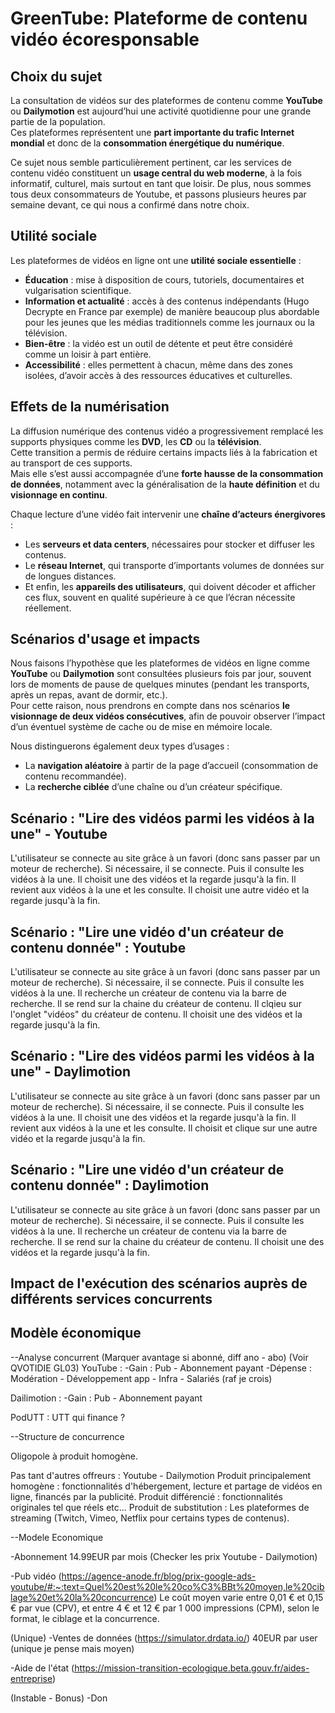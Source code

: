 # GreenTube: Plateforme de contenu vidéo écoresponsable

## Choix du sujet

La consultation de vidéos sur des plateformes de contenu comme **YouTube** ou **Dailymotion** est aujourd’hui une activité quotidienne pour une grande partie de la population.  
Ces plateformes représentent une **part importante du trafic Internet mondial** et donc de la **consommation énergétique du numérique**.

Ce sujet nous semble particulièrement pertinent, car les services de contenu vidéo constituent un **usage central du web moderne**, à la fois informatif, culturel, mais surtout en tant que loisir. De plus, nous sommes tous deux consommateurs de Youtube, et passons plusieurs heures par semaine devant, ce qui nous a confirmé dans notre choix.


## Utilité sociale

Les plateformes de vidéos en ligne ont une **utilité sociale essentielle** :  
- **Éducation** : mise à disposition de cours, tutoriels, documentaires et vulgarisation scientifique.  
- **Information et actualité** : accès à des contenus indépendants (Hugo Decrypte en France par exemple) de manière beaucoup plus abordable pour les jeunes que les médias traditionnels comme les journaux ou la télévision.  
- **Bien-être** : la vidéo est un outil de détente et peut être considéré comme un loisir à part entière.
- **Accessibilité** : elles permettent à chacun, même dans des zones isolées, d’avoir accès à des ressources éducatives et culturelles.


## Effets de la numérisation

La diffusion numérique des contenus vidéo a progressivement remplacé les supports physiques comme les **DVD**, les **CD** ou la **télévision**.  
Cette transition a permis de réduire certains impacts liés à la fabrication et au transport de ces supports.  
Mais elle s’est aussi accompagnée d’une **forte hausse de la consommation de données**, notamment avec la généralisation de la **haute définition** et du **visionnage en continu**.

Chaque lecture d’une vidéo fait intervenir une **chaîne d’acteurs énergivores** :  
- Les **serveurs et data centers**, nécessaires pour stocker et diffuser les contenus.  
- Le **réseau Internet**, qui transporte d’importants volumes de données sur de longues distances.  
- Et enfin, les **appareils des utilisateurs**, qui doivent décoder et afficher ces flux, souvent en qualité supérieure à ce que l’écran nécessite réellement.  


## Scénarios d'usage et impacts

Nous faisons l’hypothèse que les plateformes de vidéos en ligne comme **YouTube** ou **Dailymotion** sont consultées plusieurs fois par jour, souvent lors de moments de pause de quelques minutes (pendant les transports, après un repas, avant de dormir, etc.).  
Pour cette raison, nous prendrons en compte dans nos scénarios **le visionnage de deux vidéos consécutives**, afin de pouvoir observer l’impact d’un éventuel système de cache ou de mise en mémoire locale.

Nous distinguerons également deux types d’usages :  
- La **navigation aléatoire** à partir de la page d’accueil (consommation de contenu recommandée).  
- La **recherche ciblée** d’une chaîne ou d’un créateur spécifique.


## Scénario : "Lire des vidéos parmi les vidéos à la une" - Youtube

L'utilisateur se connecte au site grâce à un favori (donc sans passer par un moteur de recherche). Si nécessaire, il se connecte. Puis il consulte les vidéos à la une.
Il choisit une des vidéos et la regarde jusqu'à la fin.
Il revient aux vidéos à la une et les consulte.
Il choisit une autre vidéo et la regarde jusqu'à la fin.


## Scénario : "Lire une vidéo d'un créateur de contenu donnée" : Youtube

L'utilisateur se connecte au site grâce à un favori (donc sans passer par un moteur de recherche). Si nécessaire, il se connecte. Puis il consulte les vidéos à la une.
Il recherche un créateur de contenu via la barre de recherche.
Il se rend sur la chaine du créateur de contenu.
Il clqieu sur l'onglet "vidéos" du créateur de contenu.
Il choisit une des vidéos et la regarde jusqu'à la fin.

## Scénario : "Lire des vidéos parmi les vidéos à la une" - Daylimotion

L'utilisateur se connecte au site grâce à un favori (donc sans passer par un moteur de recherche). Si nécessaire, il se connecte. Puis il consulte les vidéos à la une.
Il choisit une des vidéos et la regarde jusqu'à la fin.
Il revient aux vidéos à la une et les consulte.
Il choisit et clique sur une autre vidéo et la regarde jusqu'à la fin.

## Scénario : "Lire une vidéo d'un créateur de contenu donnée" : Daylimotion

L'utilisateur se connecte au site grâce à un favori (donc sans passer par un moteur de recherche). Si nécessaire, il se connecte. Puis il consulte les vidéos à la une.
Il recherche un créateur de contenu via la barre de recherche.
Il se rend sur la chaine du créateur de contenu.
Il choisit une des vidéos et la regarde jusqu'à la fin.

## Impact de l'exécution des scénarios auprès de différents services concurrents

## Modèle économique

--Analyse concurrent
(Marquer avantage si abonné, diff ano - abo)
(Voir QVOTIDIE GL03)
YouTube : 
	-Gain : Pub - Abonnement payant
	-Dépense : Modération - Développement app - Infra - Salariés (raf je crois)

Dailimotion :
	-Gain : Pub - Abonnement payant

PodUTT :
  UTT qui finance ?

--Structure de concurrence

Oligopole à produit homogène.

Pas tant d'autres offreurs : Youtube - Dailymotion 
Produit principalement homogène : fonctionnalités d'hébergement, lecture et partage de vidéos en ligne, financés par la publicité.
Produit différencié : fonctionnalités originales tel que réels etc...
Produit de substitution : Les plateformes de streaming (Twitch, Vimeo, Netflix pour certains types de contenus).

--Modele Economique

-Abonnement 14.99EUR par mois (Checker les prix Youtube - Dailymotion) 

-Pub vidéo (https://agence-anode.fr/blog/prix-google-ads-youtube/#:~:text=Quel%20est%20le%20co%C3%BBt%20moyen,le%20ciblage%20et%20la%20concurrence)
  Le coût moyen varie entre 0,01 € et 0,15 € par vue (CPV), et entre 4 € et 12 € par 1 000 impressions (CPM), selon le format, le ciblage et la concurrence.

(Unique)
-Ventes de données (https://simulator.drdata.io/)
  40EUR par user (unique je pense mais moyen)

-Aide de l'état (https://mission-transition-ecologique.beta.gouv.fr/aides-entreprise)

(Instable - Bonus)
-Don
  

